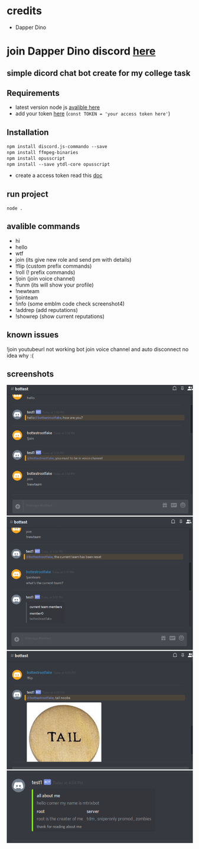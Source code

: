 # credits 
* Dapper Dino 

# join  Dapper Dino discord [here]( https://discord.gg/sn9xXK4) 

## simple dicord chat bot create for my college task

## Requirements 
 * latest version node js  [avalible here](https://nodejs.org/en/)
 * add your token [here](https://github.com/Ghost173/discordbot/blob/master/index.js#L4)   (``` const TOKEN = 'your access token here' ```)
 
## Installation

```
npm install discord.js-commando --save
npm install ffmpeg-binaries
npm install opusscript
npm install --save ytdl-core opusscript
```

* create a access token read this [doc](https://discordapp.com/developers/docs/topics/oauth2)


## run project
```
node .
```

## avalible commands 

* hi
* hello
* wtf
* join (its give new role and send pm with details)
* !flip (custom prefix commands)
* !roll (! prefix commands)
* !join (join voice channel)
* !funm  (its will show your profile)
* !newteam
* !jointeam
* !info (some emblm code check screenshot4)
* !addrep  (add reputations)
* !showrep (show current reputations)

## known issues 

!join youtubeurl not working  bot join voice channel and auto disconnect no idea why :(

## screenshots

![screenshots1](/screenshot/bi.png)
![screenshots2](/screenshot/b2.png)
![screenshots3](/screenshot/b3.png)
![screenshots4](/screenshot/b4.png)
